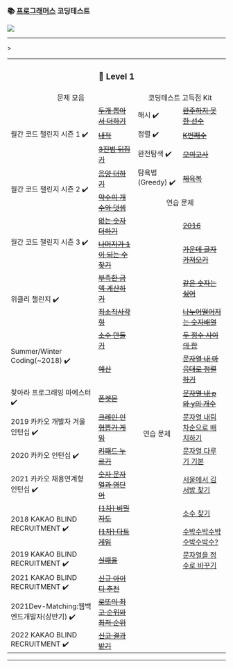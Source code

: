 ### 📚 [프로그래머스](https://programmers.co.kr/) 코딩테스트

<a href="https://lunar-nickel-dbc.notion.site/CordingTest-5831ea078b0d4ec28719e0517de6b54f"><img src="https://img.shields.io/badge/CodingTest-ffffff?style=flat-square&logo=notion&logoColor=black"/></a>
* * *


<table>
     <tr>
      <td colspan="4" align="center"><h3>🐣 Level 1</h3></td>
      </tr>
      <tr> 
        <td colspan="2" align="center">문제 모음</td>
        <td colspan="2" align="center">코딩테스트 고득점 Kit</td>
      </tr>
<!--  line 1 v-->
      <tr>
          <td rowspan="3">월간 코드 챌린지 시즌 1 ✔️</td>
         <td><a href="https://github.com/yeojin822/algorithm-study/blob/main/src/main/java/%EB%91%90%EA%B0%9C%EB%BD%91%EC%95%84%EC%84%9C%EB%8D%94%ED%95%98%EA%B8%B0/Sum.java">
<del>두개 뽑아서 더하기</del></a></td> 
        <td>해시  ✔️</td>
        <td><a href="https://github.com/yeojin822/algorithm-study/blob/main/src/main/java/%EC%99%84%EC%A3%BC%ED%95%98%EC%A7%80%EB%AA%BB%ED%95%9C%EC%84%A0%EC%88%98/Unfinished.java">
<del>완주하지 못한 선수</del></a></td>     
      </tr>
<!--  line 2 v-->
      <tr>
          <td><a href="https://github.com/yeojin822/algorithm-study/blob/main/src/main/java/%EB%82%B4%EC%A0%81/DotProduct.java">
<del>내적</del></a></td>

 <td>정렬  ✔️</td>
        <td><a href="https://github.com/yeojin822/algorithm-study/blob/main/src/main/java/K%EB%B2%88%EC%A7%B8%EC%88%98/NumK.java">
<del>K번째수</del></a></td>
      </tr>
<!--  line 3 v-->
      <tr>
<td><a href="https://github.com/yeojin822/algorithm-study/blob/main/src/main/java/%EC%82%BC%EC%A7%84%EB%B2%95%EB%92%A4%EC%A7%91%EA%B8%B0/Ternary.java">
<del>3진법 뒤집기</del></a></td>
      <td>완전탐색 ✔️</td>
      <td><a href="https://github.com/yeojin822/algorithm-study/blob/main/src/main/java/%EB%AA%A8%EC%9D%98%EA%B3%A0%EC%82%AC/Exam.java">
       <del>모의고사</del></a></td>
      </tr>
<!-- line 4 v -->
       <tr>
          <td rowspan="2">월간 코드 챌린지 시즌 2 ✔️</td>
     <td><a href="https://github.com/yeojin822/algorithm-study/blob/main/src/main/java/%EC%9D%8C%EC%96%91%EB%8D%94%ED%95%98%EA%B8%B0/Add.java">
<del>음양 더하기</del></a></td>
          <td>탐욕법(Greedy) ✔️</td>
       <td><a href="https://github.com/yeojin822/algorithm-study/blob/main/src/main/java/%ED%83%90%EC%9A%95%EB%B2%95/Greedy.java">
<del>체육복</del></a></td>
      </tr>
<!-- line 5  v-->
      <tr>
  <td><a href="https://github.com/yeojin822/algorithm-study/blob/main/src/main/java/%EC%95%BD%EC%88%98%EC%9D%98%EA%B0%9C%EC%88%98%EC%99%80%EB%8D%A7%EC%85%88/Divisor.java">
<del>약수의 개수와 덧셈</del></a></td>
        <td colspan="2" align="center">연습 문제</td>
      </tr>
 <!-- line 6  v-->
      <tr>
          <td rowspan="2">월간 코드 챌린지 시즌 3 ✔️</td>
        <td><a href="https://github.com/yeojin822/algorithm-study/blob/main/src/main/java/%EC%97%86%EB%8A%94%EC%88%AB%EC%9E%90%EB%8D%94%ED%95%98%EA%B8%B0/NumAdd.java">
<del>없는 숫자 더하기</del></a></td>
         <td rowspan="16" align="center">연습 문제</td>
         <td><a href="https://github.com/yeojin822/algorithm-study/blob/main/src/main/java/%EC%9D%B4%EA%B3%B5%EC%9D%BC%EC%9C%A1/TwoThousandSixteen.java">
<del>2016</del></a></td>
      </tr>
 <!-- line 7 v -->     
      <tr>
         <td><a href="https://github.com/yeojin822/algorithm-study/blob/main/src/main/java/%EB%82%98%EB%A8%B8%EC%A7%80%EA%B0%801%EC%9D%B4%EB%90%98%EB%8A%94%EC%88%98%EC%B0%BE%EA%B8%B0/findOne.java">
<del>나머지가 1이 되는 수 찾기</del></a></td>
       <td><a href="https://github.com/yeojin822/algorithm-study/blob/main/src/main/java/%EA%B0%80%EC%9A%B4%EB%8D%B0%EA%B8%80%EC%9E%90%EA%B0%80%EC%A0%B8%EC%98%A4%EA%B8%B0/MidLetter.java">
      <del>가운데 글자 가져오기</del></a></td>>
      </tr>
 <!-- line 8 v -->     
      <tr>
          <td rowspan="2">위클리 챌린지 ✔️</td>
         <td><a href="https://github.com/yeojin822/algorithm-study/blob/main/src/main/java/%EB%B6%80%EC%A1%B1%ED%95%9C%EA%B8%88%EC%95%A1%EA%B3%84%EC%82%B0%ED%95%98%EA%B8%B0/Cal.java">
<del>부족한 금액 계산하기</del></a></td>
       <td><a href="https://github.com/yeojin822/algorithm-study/blob/main/src/main/java/%EA%B0%99%EC%9D%80%EC%88%AB%EC%9E%90%EB%8A%94%EC%8B%AB%EC%96%B4/EqNum.java">
      <del>같은 숫자는 싫어</del></a></td>
      </tr>
<!-- line 9 v -->      
      <tr>
         <td><a href="https://github.com/yeojin822/algorithm-study/blob/main/src/main/java/%EC%B5%9C%EC%86%8C%EC%A7%81%EC%82%AC%EA%B0%81%ED%98%95/Rectangle.java">
<del>최소직사각형</del></a></td>
       <td><a href="https://github.com/yeojin822/algorithm-study/blob/main/src/main/java/%EB%82%98%EB%88%84%EC%96%B4%EB%96%A8%EC%96%B4%EC%A7%80%EB%8A%94%EC%88%AB%EC%9E%90%EB%B0%B0%EC%97%B4/NumArray.java">
      <del>나누어떨어지는 숫자배열</del></a></td>
      </tr>
<!-- line 10 v -->      
      <tr>
          <td rowspan="2">Summer/Winter Coding(~2018) ✔️</td>
         <td><a href="https://github.com/yeojin822/algorithm-study/blob/main/src/main/java/%EC%86%8C%EC%88%98%EB%A7%8C%EB%93%A4%EA%B8%B0/Decimal.java">
<del>소수 만들기</del></a></td>
           <td><a href="https://github.com/yeojin822/algorithm-study/blob/main/src/main/java/%EB%91%90%EC%A0%95%EC%88%98%EC%82%AC%EC%9D%B4%EC%9D%98%ED%95%A9/NumSum.java">
      <del>두 정수 사이의 합</del></a></td>
      </tr>
<!-- line 11  -->      
      <tr>
         <td><a href="https://github.com/yeojin822/algorithm-study/blob/main/src/main/java/%EC%98%88%EC%82%B0/Budget.java">
<del>예산</del></a></td>
              <td><a href="https://github.com/yeojin822/algorithm-study/blob/main/src/main/java/%EB%AC%B8%EC%9E%90%EC%97%B4%EB%82%B4%EB%A7%98%EB%8C%80%EB%A1%9C%EC%A0%95%EB%A0%AC%ED%95%98%EA%B8%B0/ArraySort.java">
      <del>문자열 내 마음대로 정렬하기</del></a></td>
      </tr>
<!-- line 12  -->      
      <tr>
          <td>찾아라 프로그래밍 마에스터 ✔️</td>
         <td><a href="https://github.com/yeojin822/algorithm-study/blob/main/src/main/java/%ED%8F%B0%EC%BC%93%EB%AA%AC/Phone.java">
<del>폰켓몬</del></a></td>
           <td><a href="https://github.com/yeojin822/algorithm-study/blob/main/src/main/java/%EB%AC%B8%EC%9E%90%EC%97%B4%EB%82%B4p%EC%99%80y%EC%9D%98%EA%B0%9C%EC%88%98/CountPY.java">
      <del>문자열 내 p와 y의 개수</del></a></td>
      </tr>
<!-- line 13  -->      
      <tr>
          <td>2019 카카오 개발자 겨울 인턴십 ✔️</td>
         <td><a href="https://github.com/yeojin822/algorithm-study/blob/main/src/main/java/%ED%81%AC%EB%A0%88%EC%9D%B8%EC%9D%B8%ED%98%95%EB%BD%91%EA%B8%B0%EA%B2%8C%EC%9E%84/Crane.java">
<del>크레인 인형뽑기 게임</del></a></td>
           <td><a href="#">
      문자열 내림차순으로 배치하기</a></td>
      </tr>
<!-- line 14  -->      
      <tr>
          <td>2020 카카오 인턴십 ✔️</td>
         <td><a href="https://github.com/yeojin822/algorithm-study/blob/main/src/main/java/%ED%82%A4%ED%8C%A8%EB%93%9C%EB%88%84%EB%A5%B4%EA%B8%B0/Keypad.java">
<del>키패드 누르기</del></a></td>
           <td><a href="#">
     문자열 다루기 기본</a></td>
      </tr>
<!-- line 15  -->      
      <tr>
          <td>2021 카카오 채용연계형 인턴십 ✔️</td>
         <td><a href="https://github.com/yeojin822/algorithm-study/blob/main/src/main/java/%EC%88%AB%EC%9E%90%EB%AC%B8%EC%9E%90%EC%97%B4%EA%B3%BC%EC%98%81%EB%8B%A8%EC%96%B4/NumAndString.java">
<del>숫자 문자열과 영단어</del></a></td>
           <td><a href="#">
     서울에서 김서방 찾기</a></td>
      </tr>
<!-- line 16  -->      
      <tr>
          <td rowspan="2">2018 KAKAO BLIND RECRUITMENT ✔️</td>
         <td><a href="https://github.com/yeojin822/algorithm-study/blob/main/src/main/java/%EC%9D%BC%EC%B0%A8%EB%B9%84%EB%B0%80%EC%A7%80%EB%8F%84/FirstMap.java">
<del>[1차] 비밀지도</del></a></td>
            <td><a href="#">
     소수 찾기</a></td>
      </tr>
<!-- line 17  -->      
      <tr>
      <td><a href="https://github.com/yeojin822/algorithm-study/blob/main/src/main/java/%EC%9D%BC%EC%B0%A8%EB%8B%A4%ED%8A%B8%EA%B2%8C%EC%9E%84/Dart.java">
<del>[1차] 다트 게임</del></a></td>
            <td><a href="#">
     수박수박수박수박수박수?</a></td>
      </tr>
<!-- line 18  -->      
      <tr>
          <td>2019 KAKAO BLIND RECRUITMENT ✔️</td>
          <td><a href="https://github.com/yeojin822/algorithm-study/blob/main/src/main/java/%EC%8B%A4%ED%8C%A8%EC%9C%A8/Fail.java">
<del>실패율</del></a></td>
            <td><a href="#">
     문자열을 정수로 바꾸기</a></td>
      </tr>
 <!-- line 19  -->     
      <tr>
          <td>2021 KAKAO BLIND RECRUITMENT ✔️</td>
         <td><a href="https://github.com/yeojin822/algorithm-study/blob/main/src/main/java/%EC%8B%A0%EA%B7%9C%EC%95%84%EC%9D%B4%EB%94%94%EC%B6%94%EC%B2%9C/newId.java">
<del>신규 아이디 추천</del></a></td>
      </tr>
<!-- line 20  -->      
      <tr>
      <td>2021Dev-Matching:웹백엔드개발자(상반기) ✔️</td>
      <td><a href="https://github.com/yeojin822/algorithm-study/blob/main/src/main/java/%EB%A1%9C%EB%98%90%EC%9D%98%EC%B5%9C%EA%B3%A0%EC%88%9C%EC%9C%84%EC%99%80%EC%B5%9C%EC%A0%80%EC%88%9C%EC%9C%84/Lotto.java">
<del>로또의 최고 순위와 최저 순위</del></a></td>
      </tr>
<!-- line 21  -->      
      <tr>
      <td>2022 KAKAO BLIND RECRUITMENT ✔️</td>
      <td><a href="https://github.com/yeojin822/algorithm-study/blob/main/src/main/java/%EC%8B%A0%EA%B3%A0%EA%B2%B0%EA%B3%BC%EB%B0%9B%EA%B8%B0/Result.java">
     <del>신고 결과 받기</del></a></td>
      </tr>
</table>

* * * 
